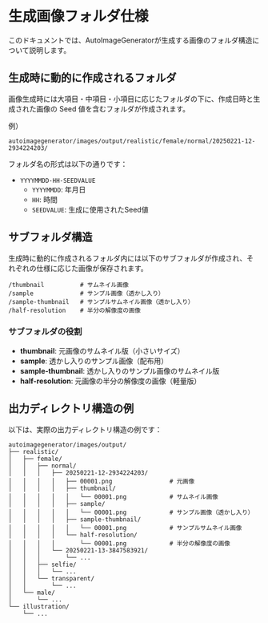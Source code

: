 # 生成画像フォルダ仕様

このドキュメントでは、AutoImageGeneratorが生成する画像のフォルダ構造について説明します。

## 生成時に動的に作成されるフォルダ

画像生成時には大項目・中項目・小項目に応じたフォルダの下に、作成日時と生成された画像の Seed 値を含むフォルダが作成されます。

例）
```
autoimagegenerator/images/output/realistic/female/normal/20250221-12-2934224203/
```

フォルダ名の形式は以下の通りです：
- `YYYYMMDD-HH-SEEDVALUE`
  - `YYYYMMDD`: 年月日
  - `HH`: 時間
  - `SEEDVALUE`: 生成に使用されたSeed値

## サブフォルダ構造

生成時に動的に作成されるフォルダ内には以下のサブフォルダが作成され、それぞれの仕様に応じた画像が保存されます。

```
/thumbnail          # サムネイル画像
/sample             # サンプル画像（透かし入り）
/sample-thumbnail   # サンプルサムネイル画像（透かし入り）
/half-resolution    # 半分の解像度の画像
```

### サブフォルダの役割

- **thumbnail**: 元画像のサムネイル版（小さいサイズ）
- **sample**: 透かし入りのサンプル画像（配布用）
- **sample-thumbnail**: 透かし入りのサンプル画像のサムネイル版
- **half-resolution**: 元画像の半分の解像度の画像（軽量版）

## 出力ディレクトリ構造の例

以下は、実際の出力ディレクトリ構造の例です：

```
autoimagegenerator/images/output/
├── realistic/
│   ├── female/
│   │   ├── normal/
│   │   │   ├── 20250221-12-2934224203/
│   │   │   │   ├── 00001.png                # 元画像
│   │   │   │   ├── thumbnail/
│   │   │   │   │   └── 00001.png            # サムネイル画像
│   │   │   │   ├── sample/
│   │   │   │   │   └── 00001.png            # サンプル画像（透かし入り）
│   │   │   │   ├── sample-thumbnail/
│   │   │   │   │   └── 00001.png            # サンプルサムネイル画像
│   │   │   │   └── half-resolution/
│   │   │   │       └── 00001.png            # 半分の解像度の画像
│   │   │   └── 20250221-13-3847583921/
│   │   │       └── ...
│   │   ├── selfie/
│   │   │   └── ...
│   │   └── transparent/
│   │       └── ...
│   └── male/
│       └── ...
└── illustration/
    └── ...
```